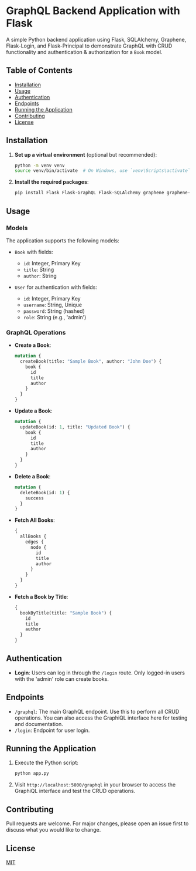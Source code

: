 # GraphQL Backend Application with Flask

A simple Python backend application using Flask, SQLAlchemy, Graphene, Flask-Login, and Flask-Principal to demonstrate GraphQL with CRUD functionality and authentication & authorization for a `Book` model.

## Table of Contents

- [Installation](#installation)
- [Usage](#usage)
- [Authentication](#authentication)
- [Endpoints](#endpoints)
- [Running the Application](#running-the-application)
- [Contributing](#contributing)
- [License](#license)

## Installation

1. **Set up a virtual environment** (optional but recommended):
   ```bash
   python -m venv venv
   source venv/bin/activate  # On Windows, use `venv\Scripts\activate`
   ```

2. **Install the required packages**:
   ```bash
   pip install Flask Flask-GraphQL Flask-SQLAlchemy graphene graphene-sqlalchemy Flask-Login Flask-Principal
   ```

## Usage

### Models

The application supports the following models:

- `Book` with fields:
  - `id`: Integer, Primary Key
  - `title`: String
  - `author`: String

- `User` for authentication with fields:
  - `id`: Integer, Primary Key
  - `username`: String, Unique
  - `password`: String (hashed)
  - `role`: String (e.g., 'admin')

### GraphQL Operations

- **Create a Book**:
  ```graphql
  mutation {
    createBook(title: "Sample Book", author: "John Doe") {
      book {
        id
        title
        author
      }
    }
  }
  ```

- **Update a Book**:
  ```graphql
  mutation {
    updateBook(id: 1, title: "Updated Book") {
      book {
        id
        title
        author
      }
    }
  }
  ```

- **Delete a Book**:
  ```graphql
  mutation {
    deleteBook(id: 1) {
      success
    }
  }
  ```

- **Fetch All Books**:
  ```graphql
  {
    allBooks {
      edges {
        node {
          id
          title
          author
        }
      }
    }
  }
  ```

- **Fetch a Book by Title**:
  ```graphql
  {
    bookByTitle(title: "Sample Book") {
      id
      title
      author
    }
  }
  ```

## Authentication

- **Login**:
  Users can log in through the `/login` route. Only logged-in users with the 'admin' role can create books.

## Endpoints

- `/graphql`: The main GraphQL endpoint. Use this to perform all CRUD operations. You can also access the GraphiQL interface here for testing and documentation.
- `/login`: Endpoint for user login.

## Running the Application

1. Execute the Python script:
   ```bash
   python app.py
   ```

2. Visit `http://localhost:5000/graphql` in your browser to access the GraphiQL interface and test the CRUD operations.

## Contributing

Pull requests are welcome. For major changes, please open an issue first to discuss what you would like to change.

## License

[MIT](https://choosealicense.com/licenses/mit/)
